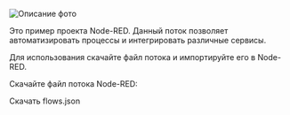 ![Описание фото](https://github.com/mr-K-Barabas/MegaCRM-API-Node-Red/blob/main/MegaCRM.jpg)

Это пример проекта Node-RED. Данный поток позволяет автоматизировать процессы и интегрировать различные сервисы.

Для использования скачайте файл потока и импортируйте его в Node-RED.

Скачайте файл потока Node-RED:

Скачать flows.json
